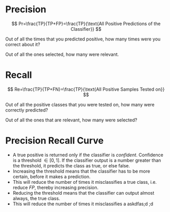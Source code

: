 # Precision

$$
Pr=\frac{TP}{TP+FP}=\frac{TP}{\text{All Positive Predictions of the Classifier}}
$$

Out of all the times that you predicted positive, how many times were you correct about it?

Out of all the ones selected, how many were relevant.

# Recall

$$
Re=\frac{TP}{TP+FN}=\frac{TP}{\text{All Positive Samples Tested on}}
$$

Out of all the positive classes that you were tested on, how many were correctly predicted?

Out of all the ones that are relevant, how many were selected?

# Precision Recall Curve

* A true positive is returned only if the classifier is *confident*. Confidence is a threshold $\in [0,1]$. If the classifier output is a number greater than the threshold, it predicts the class as true, or else false. 
* Increasing the threshold means that the classifier has to be more certain, before it makes a prediction. 
* This will reduce the number of times it misclassifies a true class, i.e. reduce $FP$, thereby increasing precision.
* Reducing the threshold means that the classifier can output almost always, the true class.
* This will reduce the number of times it misclassifies a askdfas;d ;d